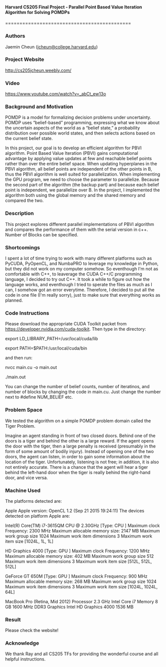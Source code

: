 #### Harvard CS205 Final Project - Parallel Point Based Value Iteration Algorithm for Solving POMDPs
============================================

### Authors

Jaemin Cheun (jcheun@college.harvard.edu)

### Project Website

http://cs205jcheun.weebly.com/

### Video

https://www.youtube.com/watch?v=_abCt_ew13o


### Background and Motivation

POMDP is a model for formalizing decision problems under uncertainty. POMDP uses “belief-based” programming, expressing what we know about the uncertain aspects of the world as a “belief state,”  a probability distribution over possible world states, and then selects actions based on the current belief state. 

In this project, our goal is to develop an efficient algorithm for PBVI algorithm. Point Based Value Iteration (PBVI) gains computational advantage by applying value updates at few and reachable belief points rather than over the entire belief space. 
When updating hyperplanes in the PBVI algorithm, all belief points are independent of the other points in B, thus the PBVI algorithm is well suited for parallelization. When implementing the GPU program, we need to choose the parameter to parallelize. Because the second part of the algorithm (the backup part) and because each belief point is independent, we parallelize over B. In the project, I implemented the algorithm both using the global memory and the shared memory and compared the two.

### Description

This project explores different parallel implementations of PBVI algorithm and compares the performance of them with the serial version in c++. Number of Blocks can be specified.


### Shortcomings

I spent a lot of time trying to work with many different platforms such as PyCUDA, PyOpenCL, and NumbaPRO to leverage my knowledge in Python, but they did not work on my computer somehow. So eventhough I'm not as comfortable with C++, to leaverage the CUDA C++/C programming language, I decided to try out C++. It took a while to figure out how the language works, and eventhough I tried to sperate the files as much as I can, I somehow got an error everytime. Therefore, I decided to put all the code in one file (I'm really sorry), just to make sure that everything works as planned.


### Code Instructions


Please download the appropriate CUDA Toolkit packet from https://developer.nvidia.com/cuda-toolkit.
Then type in the directory: 

export LD_LIBRARY_PATH=/usr/local/cuda/lib

export PATH=$PATH:/usr/local/cuda/bin

and then run:

nvcc main.cu -o main.out

./main.out

You can change the number of belief counts, number of iteratinos, and number of blocks by changing the code in main.cu. 
Just change the number next to #define NUM_BELIEF etc.

### Problem Space

We tested the algorithm on a simple POMDP problem domain called the Tiger Problem. 

Imagine an agent standing in front of two closed doors. Behind one of the doors is a tiger and behind the other is a large reward. If the agent opens the door with the tiger, then a large penalty is received (presumably in the form of some amount of bodily injury). Instead of opening one of the two doors, the agent can listen, in order to gain some information about the location of the tiger. Unfortunately, listening is not free; in addition, it is also not entirely accurate. There is a chance that the agent will hear a tiger behind the left-hand door when the tiger is really behind the right-hand door, and vice versa.




### Machine Used

The platforms detected are:

Apple Apple version: OpenCL 1.2 (Sep 21 2015 19:24:11)
The devices detected on platform Apple are:

Intel(R) Core(TM) i7-3615QM CPU @ 2.30GHz [Type: CPU ]
Maximum clock Frequency: 2300 MHz
Maximum allocable memory size: 2147 MB
Maximum work group size 1024
Maximum work item dimensions 3
Maximum work item size [1024L, 1L, 1L]

HD Graphics 4000 [Type: GPU ]
Maximum clock Frequency: 1200 MHz
Maximum allocable memory size: 402 MB
Maximum work group size 512
Maximum work item dimensions 3
Maximum work item size [512L, 512L, 512L]

GeForce GT 650M [Type: GPU ]
Maximum clock Frequency: 900 MHz
Maximum allocable memory size: 268 MB
Maximum work group size 1024
Maximum work item dimensions 3
Maximum work item size [1024L, 1024L, 64L]

MacBook Pro (Retina, Mid 2012)
Processor 2.3 GHz Intel Core i7
Memory 8 GB 1600 MHz DDR3
Graphics Intel HD Graphics 4000 1536 MB

### Result

Please check the website!


### Acknowledge

We thank Ray and all CS205 TFs for providing the wonderful course and all helpful instructions.
